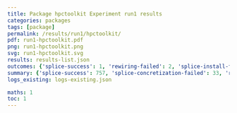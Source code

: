 ```yaml
---
title: Package hpctoolkit Experiment run1 results
categories: packages
tags: [package]
permalink: /results/run1/hpctoolkit/
pdf: run1-hpctoolkit.pdf
png: run1-hpctoolkit.png
svg: run1-hpctoolkit.svg
results: results-list.json
outcomes: {'splice-success': 1, 'rewiring-failed': 2, 'splice-install-failed': 3, 'splice-failed': 4, 'package-install-failed': 5, 'splice-concretization-failed': 6}
summary: {'splice-success': 757, 'splice-concretization-failed': 33, 'rewiring-failed': 1459, 'splice-install-failed': 704, 'package-install-failed': 15, 'splice-failed': 25, 'success-no-prediction': 290, 'predictions': {'spack-test': 467, 'symbolator': 50, 'libabigail': 50}, 'no-results-generated': 10, 'results-generated': 242, 'total-runs': 252}
logs_existing: logs-existing.json

maths: 1
toc: 1
---
```

